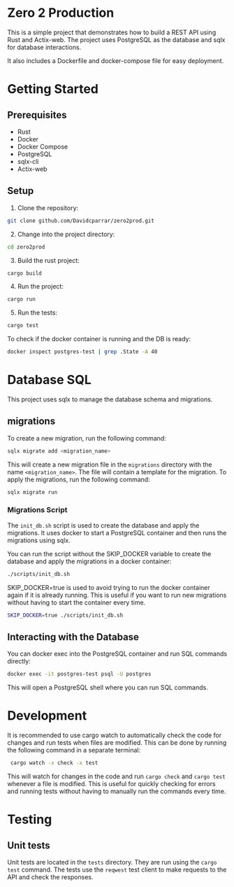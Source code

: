# Zero 2 Production

This is a simple project that demonstrates how to build a REST API using Rust and Actix-web. The project uses PostgreSQL as the database and sqlx for database interactions.

It also includes a Dockerfile and docker-compose file for easy deployment.

# Getting Started

## Prerequisites

- Rust
- Docker
- Docker Compose
- PostgreSQL
- sqlx-cli
- Actix-web

## Setup

1. Clone the repository:

```bash
git clone github.com/Davidcparrar/zero2prod.git
```

2. Change into the project directory:

```bash
cd zero2prod
```

3. Build the rust project:

```bash
cargo build
```
4. Run the project:

```bash
cargo run
```
5. Run the tests:

```bash
cargo test
```

To check if the docker container is running and the DB is ready:

```bash
docker inspect postgres-test | grep .State -A 40
```

# Database SQL 

This project uses sqlx to manage the database schema and migrations.

## migrations
To create a new migration, run the following command:

```bash
sqlx migrate add <migration_name>
```

This will create a new migration file in the `migrations` directory with the name `<migration_name>`. The file will contain a template for the migration.
To apply the migrations, run the following command:

```bash
sqlx migrate run
```

### Migrations Script

The `init_db.sh` script is used to create the database and apply the migrations. It uses docker to start a PostgreSQL container and then runs the migrations using sqlx.

You can run the script without the SKIP_DOCKER variable to create the database and apply the migrations in a docker container:

```bash
./scripts/init_db.sh
```

SKIP_DOCKER=true is used to avoid trying to run the docker container again if it is already running. This is useful if you want to run new migrations without having to start the container every time.

```bash
SKIP_DOCKER=true ./scripts/init_db.sh
```

## Interacting with the Database

You can docker exec into the PostgreSQL container and run SQL commands directly:

```bash
docker exec -it postgres-test psql -U postgres
```

This will open a PostgreSQL shell where you can run SQL commands.


# Development

It is recommended to use cargo watch to automatically check the code for changes and run tests when files are modified. This can be done by running the following command in a separate terminal:

```bash
 cargo watch -x check -x test
```
This will watch for changes in the code and run `cargo check` and `cargo test` whenever a file is modified. This is useful for quickly checking for errors and running tests without having to manually run the commands every time.

# Testing
## Unit tests
Unit tests are located in the `tests` directory. They are run using the `cargo test` command. The tests use the `reqwest` test client to make requests to the API and check the responses.



